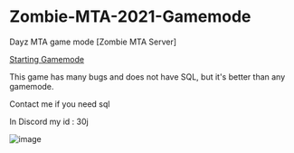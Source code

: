 # Zombie-MTA-2021-Gamemode
Dayz MTA game mode [Zombie MTA Server]

[Starting Gamemode](https://github.com/s-30j/Zombie-MTA-2021-Gamemode-Starting-base)

This game has many bugs and does not have SQL, but it's better than any gamemode.

Contact me if you need sql

In Discord my id : 30j

![image](https://github.com/s-30j/Zombie-MTA-2021-Gamemode/assets/91237022/d26edbff-8283-4bfb-bc9b-23137de1703b)
